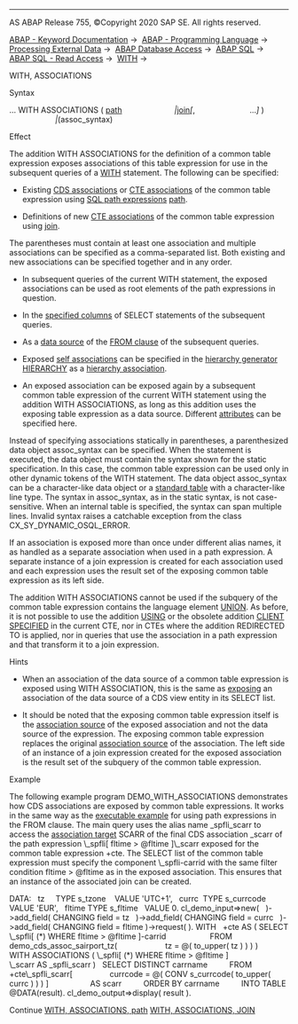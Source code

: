   

* * *

AS ABAP Release 755, ©Copyright 2020 SAP SE. All rights reserved.

[ABAP - Keyword Documentation](javascript:call_link\('abenabap.htm'\)) →  [ABAP - Programming Language](javascript:call_link\('abenabap_reference.htm'\)) →  [Processing External Data](javascript:call_link\('abenabap_language_external_data.htm'\)) →  [ABAP Database Access](javascript:call_link\('abenabap_sql.htm'\)) →  [ABAP SQL](javascript:call_link\('abenopensql.htm'\)) →  [ABAP SQL - Read Access](javascript:call_link\('abenopen_sql_reading.htm'\)) →  [WITH](javascript:call_link\('abapwith.htm'\)) → 

WITH, ASSOCIATIONS

Syntax

... WITH ASSOCIATIONS ( [path](javascript:call_link\('abapwith_associations_using.htm'\))
                       *|*[join](javascript:call_link\('abapwith_associations_defining.htm'\))*\[*,
                        ...*\]* )
                     *|*(assoc\_syntax)

Effect

The addition WITH ASSOCIATIONS for the definition of a common table expression exposes associations of this table expression for use in the subsequent queries of a [WITH](javascript:call_link\('abapwith.htm'\)) statement. The following can be specified:

-   Existing [CDS associations](javascript:call_link\('abencds_association_glosry.htm'\) "Glossary Entry") or [CTE associations](javascript:call_link\('abencte_association_glosry.htm'\) "Glossary Entry") of the common table expression using [SQL path expressions](javascript:call_link\('abensql_path_expression_glosry.htm'\) "Glossary Entry") [path](javascript:call_link\('abapwith_associations_using.htm'\)).

-   Definitions of new [CTE associations](javascript:call_link\('abencte_association_glosry.htm'\) "Glossary Entry") of the common table expression using [join](javascript:call_link\('abapwith_associations_defining.htm'\)).

The parentheses must contain at least one association and multiple associations can be specified as a comma-separated list. Both existing and new associations can be specified together and in any order.

-   In subsequent queries of the current WITH statement, the exposed associations can be used as root elements of the path expressions in question.

-   In the [specified columns](javascript:call_link\('abenopen_sql_columns.htm'\)) of SELECT statements of the subsequent queries.

-   As a [data source](javascript:call_link\('abapselect_data_source.htm'\)) of the [FROM clause](javascript:call_link\('abapfrom_clause.htm'\)) of the subsequent queries.

-   Exposed [self associations](javascript:call_link\('abenself_association_glosry.htm'\) "Glossary Entry") can be specified in the [hierarchy generator](javascript:call_link\('abenhierarchy_generator_glosry.htm'\) "Glossary Entry") [HIERARCHY](javascript:call_link\('abenselect_hierarchy_generator.htm'\)) as a [hierarchy association](javascript:call_link\('abenhierarchy_association_glosry.htm'\) "Glossary Entry").

-   An exposed association can be exposed again by a subsequent common table expression of the current WITH statement using the addition WITH ASSOCIATIONS, as long as this addition uses the exposing table expression as a data source. Different [attributes](javascript:call_link\('abenopen_sql_path_filter.htm'\)) can be specified here.

Instead of specifying associations statically in parentheses, a parenthesized data object assoc\_syntax can be specified. When the statement is executed, the data object must contain the syntax shown for the static specification. In this case, the common table expression can be used only in other dynamic tokens of the WITH statement. The data object assoc\_syntax can be a character-like data object or a [standard table](javascript:call_link\('abenstandard_table_glosry.htm'\) "Glossary Entry") with a character-like line type. The syntax in assoc\_syntax, as in the static syntax, is not case-sensitive. When an internal table is specified, the syntax can span multiple lines. Invalid syntax raises a catchable exception from the class CX\_SY\_DYNAMIC\_OSQL\_ERROR.

If an association is exposed more than once under different alias names, it as handled as a separate association when used in a path expression. A separate instance of a join expression is created for each association used and each expression uses the result set of the exposing common table expression as its left side.

The addition WITH ASSOCIATIONS cannot be used if the subquery of the common table expression contains the language element [UNION](javascript:call_link\('abapunion.htm'\)). As before, it is not possible to use the addition [USING](javascript:call_link\('abapselect_client.htm'\)) or the obsolete addition [CLIENT SPECIFIED](javascript:call_link\('abapselect_client_obsolete.htm'\)) in the current CTE, nor in CTEs where the addition REDIRECTED TO is applied, nor in queries that use the association in a path expression and that transform it to a join expression.

Hints

-   When an association of the data source of a common table expression is exposed using WITH ASSOCIATION, this is the same as [exposing](javascript:call_link\('abencds_select_list_association_v2.htm'\)) an association of the data source of a CDS view entity in its SELECT list.

-   It should be noted that the exposing common table expression itself is the [association source](javascript:call_link\('abenassociation_source_glosry.htm'\) "Glossary Entry") of the exposed association and not the data source of the expression. The exposing common table expression replaces the original [association source](javascript:call_link\('abenassociation_source_glosry.htm'\) "Glossary Entry") of the association. The left side of an instance of a join expression created for the exposed association is the result set of the subquery of the common table expression.

Example

The following example program DEMO\_WITH\_ASSOCIATIONS demonstrates how CDS associations are exposed by common table expressions. It works in the same way as the [executable example](javascript:call_link\('abenpath_expr_in_from_clause_abexa.htm'\)) for using path expressions in the FROM clause. The main query uses the alias name \_spfli\_scarr to access the [association target](javascript:call_link\('abenassociation_target_glosry.htm'\) "Glossary Entry") SCARR of the final CDS association \_scarr of the path expression \\\_spfli\[ fltime > @fltime \]\\\_scarr exposed for the common table expression +cte. The SELECT list of the common table expression must specify the component \\\_spfli-carrid with the same filter condition fltime > @fltime as in the exposed association. This ensures that an instance of the associated join can be created.

DATA:
  tz     TYPE s\_tzone    VALUE 'UTC+1',
  currc  TYPE s\_currcode VALUE 'EUR',
  fltime TYPE s\_fltime   VALUE 0.
cl\_demo\_input=>new(
  )->add\_field( CHANGING field = tz
  )->add\_field( CHANGING field = currc
  )->add\_field( CHANGING field = fltime )->request( ).
WITH
  +cte AS ( SELECT \\\_spfli\[ (\*) WHERE fltime > @fltime \]-carrid
                   FROM demo\_cds\_assoc\_sairport\_tz(
                     tz = @( to\_upper( tz ) ) ) )
       WITH ASSOCIATIONS ( \\\_spfli\[ (\*) WHERE fltime > @fltime \]
                           \\\_scarr AS \_spfli\_scarr )
  SELECT DISTINCT carrname
         FROM +cte\\\_spfli\_scarr\[
                currcode = @( CONV s\_currcode( to\_upper( currc ) ) ) \]
                  AS scarr
         ORDER BY carrname
         INTO TABLE @DATA(result).
cl\_demo\_output=>display( result ).

Continue
[WITH, ASSOCIATIONS, path](javascript:call_link\('abapwith_associations_using.htm'\))
[WITH, ASSOCIATIONS, JOIN](javascript:call_link\('abapwith_associations_defining.htm'\))